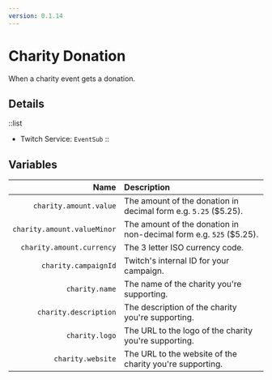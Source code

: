 ```yaml
---
version: 0.1.14
---
```


# Charity Donation
When a charity event gets a donation.

## Details
::list
- Twitch Service: `EventSub`
::

## Variables
Name | Description
----:|:------------
`charity.amount.value` | The amount of the donation in decimal form e.g. `5.25` ($5.25).
`charity.amount.valueMinor` | The amount of the donation in non-decimal form e.g. `525` ($5.25).
`charity.amount.currency` | The 3 letter ISO currency code.
`charity.campaignId` | Twitch's internal ID for your campaign.
`charity.name` | The name of the charity you're supporting.
`charity.description` | The description of the charity you're supporting.
`charity.logo` | The URL to the logo of the charity you're supporting.
`charity.website` | The URL to the website of the charity you're supporting.